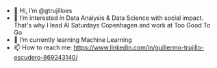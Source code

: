 - 👋 Hi, I’m @gtrujilloes
- 👀 I’m interested in Data Analysis & Data Science with social impact. That's why I lead AI Saturdays Copenhagen and work at Too Good To Go
- 🌱 I’m currently learning Machine Learning
- 📫 How to reach me: https://www.linkedin.com/in/guillermo-trujillo-escudero-869243140/

<!---
gtrujilloes/gtrujilloes is a ✨ special ✨ repository because its `README.md` (this file) appears on your GitHub profile.
You can click the Preview link to take a look at your changes.
--->
